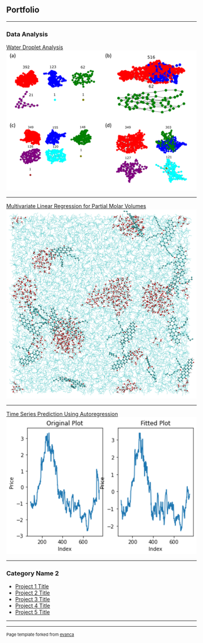 ## Portfolio

---

### Data Analysis 

[Water Droplet Analysis](/prjs/WaterDrop.md)
<img src="images/Figure_8.png?raw=true"/>

---
[Multivariate Linear Regression for Partial Molar Volumes](/prjs/PMV.md)
<img src="images/mlr.png?raw=true"/>

---
[Time Series Prediction Using Autoregression](/prjs/Note1.html)
<img src="images/autoreg.png?raw=true"/>

---

### Category Name 2

- [Project 1 Title](http://example.com/)
- [Project 2 Title](http://example.com/)
- [Project 3 Title](http://example.com/)
- [Project 4 Title](http://example.com/)
- [Project 5 Title](http://example.com/)

---




---
<p style="font-size:11px">Page template forked from <a href="https://github.com/evanca/quick-portfolio">evanca</a></p>
<!-- Remove above link if you don't want to attibute -->
